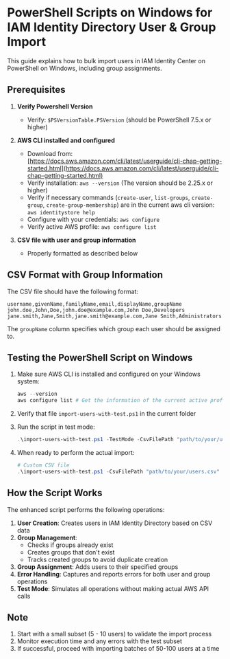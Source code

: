 # PowerShell Scripts on Windows for IAM Identity Directory User & Group Import

This guide explains how to bulk import users in IAM Identity Center on PowerShell on Windows, including group assignments.

## Prerequisites
1. **Verify Powershell Version**
   - Verify: `$PSVersionTable.PSVersion` (should be PowerShell 7.5.x or higher)

2. **AWS CLI installed and configured**
   - Download from: [https://docs.aws.amazon.com/cli/latest/userguide/cli-chap-getting-started.html](https://docs.aws.amazon.com/cli/latest/userguide/cli-chap-getting-started.html)
   - Verify installation: `aws --version` (The version should be 2.25.x or higher)
   - Verify if necessary commands (`create-user`, `list-groups`, `create-group`, `create-group-membership`) are in the current aws cli version: `aws identitystore help`
   - Configure with your credentials: `aws configure`
   - Verify active AWS profile: `aws configure list`

3. **CSV file with user and group information**
   - Properly formatted as described below

## CSV Format with Group Information

The CSV file should have the following format:

```
username,givenName,familyName,email,displayName,groupName
john.doe,John,Doe,john.doe@example.com,John Doe,Developers
jane.smith,Jane,Smith,jane.smith@example.com,Jane Smith,Administrators
```

The `groupName` column specifies which group each user should be assigned to.

## Testing the PowerShell Script on Windows

1. Make sure AWS CLI is installed and configured on your Windows system:
   ```powershell
   aws --version 
   aws configure list # Get the information of the current active profile
   ```
2. Verify that file `import-users-with-test.ps1` in the current folder

3. Run the script in test mode:
   ```powershell
   .\import-users-with-test.ps1 -TestMode -CsvFilePath "path/to/your/users.csv"
   ```

4. When ready to perform the actual import:
   ```powershell
   # Custom CSV file
   .\import-users-with-test.ps1 -CsvFilePath "path/to/your/users.csv"
   ```

## How the Script Works

The enhanced script performs the following operations:

1. **User Creation**: Creates users in IAM Identity Directory based on CSV data
2. **Group Management**: 
   - Checks if groups already exist
   - Creates groups that don't exist
   - Tracks created groups to avoid duplicate creation
3. **Group Assignment**: Adds users to their specified groups
4. **Error Handling**: Captures and reports errors for both user and group operations
5. **Test Mode**: Simulates all operations without making actual AWS API calls

## Note

1. Start with a small subset (5 - 10 users) to validate the import process
2. Monitor execution time and any errors with the test subset
3. If successful, proceed with importing batches of 50-100 users at a time

